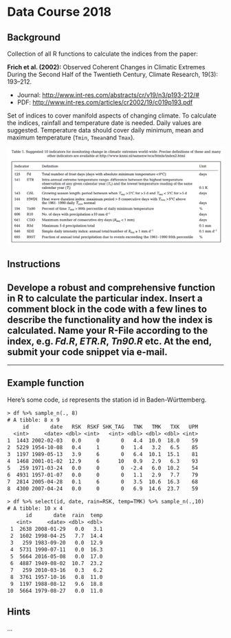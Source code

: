 # Data Course 2018

## Background
Collection of all R functions to calculate the indices from the paper: 

**Frich et al. (2002):** Observed Coherent Changes in Climatic Extremes During the Second Half of the Twentieth Century, Climate Research, 19(3): 193–212. 
 * Journal: <http://www.int-res.com/abstracts/cr/v19/n3/p193-212/#> 
 * PDF: <http://www.int-res.com/articles/cr2002/19/c019p193.pdf>

Set of indices to cover manifold aspects of changing climate. To calculate the indices, rainfall and temperature date is needed. Daily values are suggested. Temperature data should cover daily minimum, mean and maximum temperature (`Tmin`, `Tmean`and `Tmax`).

![frich](frich_index.png "Frich et al. 2002")


## Instructions ##
Develope a robust and comprehensive function in R to calculate the particular index. Insert a comment block in the code with a few lines to describe the functionality and how the index is calculated.
Name your R-File according to the index, e.g. _Fd.R_, _ETR.R_, _Tn90.R_ etc.
At the end, submit your code snippet via e-mail.
---




---
## Example function

Here’s some code, ```id``` represents the station id in Baden-Württemberg.
```{r}
> df %>% sample_n(., 8)
# A tibble: 8 x 9
     id       date   RSK  RSKF SHK_TAG   TNK   TMK   TXK   UPM
  <int>     <date> <dbl> <int>   <int> <dbl> <dbl> <dbl> <int>
1  1443 2002-02-03   0.0     0       0   4.4  10.0  18.0    59
2  5229 1954-10-08   0.4     1       0   1.4   3.2   6.5    85
3  1197 1989-05-13   3.9     6       0   6.4  10.1  15.1    81
4  1468 2001-01-02  12.9     6      10   0.9   2.9   6.3    93
5   259 1971-03-24   0.0     0       0  -2.4   6.0  10.2    54
6  4931 1957-01-07   0.0     0       0   1.1   2.9   7.7    79
7  2814 2005-04-28   0.1     6       0   3.5  10.6  16.3    68
8  4300 2007-04-24   0.0     0       0   6.9  14.6  23.7    59
```


```
> df %>% select(id, date, rain=RSK, temp=TMK) %>% sample_n(.,10)
# A tibble: 10 x 4
      id       date  rain  temp
   <int>     <date> <dbl> <dbl>
 1  2638 2008-01-29   0.0   3.1
 2  1602 1998-04-25   7.7  14.4
 3   259 1983-09-20   0.0  12.9
 4  5731 1990-07-11   0.0  16.3
 5  5664 2016-05-08   0.0  17.0
 6  4887 1949-08-02  10.7  23.2
 7   259 2010-03-16   0.3   6.2
 8  3761 1957-10-16   0.8  11.0
 9  1197 1988-08-12   9.6  18.8
10  5664 1979-08-27   0.0  11.0
```

## Hints
...
